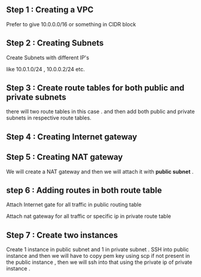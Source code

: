 

## Step 1 : Creating a VPC


Prefer to give 10.0.0.0/16 or something in CIDR block


## Step 2 : Creating Subnets 


Create Subnets with different IP's

like 10.0.1.0/24 , 10.0.0.2/24 etc. 


## Step 3 : Create route tables for both public and private subnets

there will two route tables in this case . 
and then add both public and private subnets in respective route tables. 


## Step 4 : Creating Internet gateway 

## Step 5 :  Creating NAT gateway


We will create a NAT gateway and then we will attach it with **public subnet** . 

## step 6 : Adding routes in both route table


Attach Internet gate for all traffic in public routing table 

Attach nat gateway for all traffic or specific ip in private route table

## Step 7 : Create two instances 

Create 1 instance in public subnet and 1 in private subnet . 
SSH into public instance and then we will have to copy pem key using scp if not present in the public instance , 
then we will ssh into that using the private ip of private instance . 